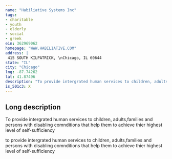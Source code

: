 ```yaml
---
name: "Habiliative Systems Inc"
tags:
- charitable
- youth
- elderly
- social
- greek
ein: 362969062
homepage: "WWW.HABILIATIVE.COM"
address: |
 415 SOUTH KILPATRICK, \nChicago, IL 60644
state: "IL"
city: "Chicago"
lng: -87.74262
lat: 41.87496
description: "To provide intergrated human services to children, adults,families and persons with disabling comnditions that help them to achieve thier highest level of self-sufficiency"
is_501c3: X
---
```


## Long description

To provide intergrated human services to children, adults,families and persons with disabling comnditions that help them to achieve thier highest level of self-sufficiency
  
  to provide intergrated human services to children, adults,families and persons with disabling comnditions that help them to achieve thier highest level of self-sufficiency
